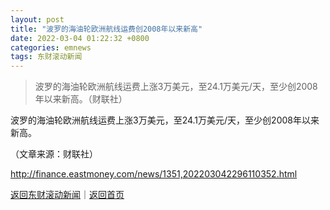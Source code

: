 ```yaml
---
layout: post
title: "波罗的海油轮欧洲航线运费创2008年以来新高"
date: 2022-03-04 01:22:32 +0800
categories: emnews
tags: 东财滚动新闻
---
```

> 波罗的海油轮欧洲航线运费上涨3万美元，至24.1万美元/天，至少创2008年以来新高。（财联社）

<p>波罗的海油轮欧洲航线运费上涨3万美元，至24.1万美元/天，至少创2008年以来新高。</p><p class="em_media">（文章来源：财联社）</p>

<http://finance.eastmoney.com/news/1351,202203042296110352.html>

[返回东财滚动新闻](//finews.withounder.com/emnews/)｜[返回首页](//finews.withounder.com/)